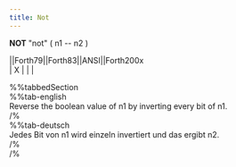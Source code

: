 ```yaml
---
title: Not
---
```

__NOT__ "not" ( n1 -- n2 )  
  
  
  
||Forth79||Forth83||ANSI||Forth200x  
|     X   |       |    |  
  
  
  
%%tabbedSection  
%%tab-english  
Reverse the boolean value of n1 by inverting every bit of n1.  
/%  
%%tab-deutsch  
Jedes Bit von n1 wird einzeln invertiert und das ergibt n2.  
/%  
/%  
